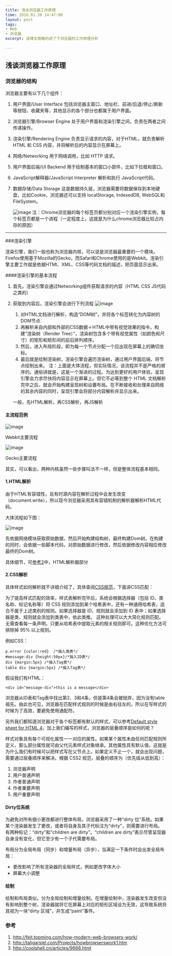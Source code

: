 ```yaml
---
title: 浅谈浏览器工作原理
time: 2016.01.30 14:47:00
layout: post
tags:
- Web
- 浏览器
excerpt: 该博文简略的讲了下浏览器的工作原理分析
    
---
```

## 浅谈浏览器工作原理
### 浏览器的结构
浏览器主要有以下几个组件：

1. 用户界面/User Interface
	包括浏览器主窗口、地址栏、前进/后退/停止/刷新等按钮、收藏夹等，其他显示的各个部分也都属于用户界面。
2. 浏览器引擎/Browser Engine
	处于用户界面和渲染引擎之间，负责在两者之间传递操作。
3. 渲染引擎/Rendering Engine
	负责显示请求的内容，对于HTML，就负责解析 HTML 和 CSS 内容，并将解析后的内容显示在屏幕上。
4. 网络/Networking
	用于网络调用，比如 HTTP 请求。
5. 用户界面后端/UI Backend
	用于绘制基本的窗口小部件，比如下拉框和窗口。
6. JavaScript解释器/JavaScript Interpreter
	解析和执行 JavaScript代码。
7. 数据存储/Data Storage
	这是数据持久层，浏览器需要将数据保存到本地硬盘，比如Cookie，浏览器还可以支持 localStorage, IndexedDB, WebSQL和FileSystem。
	
	![image](http://momomoxiaoxi.com/img/post/browser/1.png)
	注：Chrome浏览器的每个标签页都分别对应一个渲染引擎实例，每个标签页都是一个进程（一定程度上，这就是为什么chrome浏览器比较占内存的原因）

---
###渲染引擎

渲染引擎，我们一般也称为浏览器内核，可以说是浏览器最重要的一个模块。
Firefox使用基于Mozilla的Gecko，而Safari和Chrome使用的是Webkit。渲染引擎主要工作就是依据HTMl、XML、CSS等代码文档的描述，把页面显示出来。 	

####渲染引擎的基本流程
 
 1.  首先，渲染引擎会通过Networking组件获取请求的内容（HTML CSS JS代码之类的）
 2. 获取到内容后，渲染引擎会进行下列流程
 	![image](http://www.html5rocks.com/zh/tutorials/internals/howbrowserswork/flow.png)
 	1. 对HTML文档进行解析，构造“DOM树”，并将各个标签转化为内容树的DOM节点
 	2. 再解析来自内部和外部的CSS数据＋HTML中带有视觉效果的指令，构建“渲染树（Render Tree）”，渲染树包含多个带有视觉属性（如颜色和尺寸）的矩形和矩形间的前后排列顺序。
 	3. 然后，进入布局阶段，即为每一个节点分配一个应出现在屏幕上的确切坐标。
 	4. 最后就是绘制渲染树，渲染引擎会遍历渲染树，通过用户界面后端，将节点绘制出来。
 	注：上面是大体流程，但实际情况，该流程并不是严格的顺序的。通俗讲就是，这是一个渐进的过程。为达到更好的用户体验，呈现引擎会力求尽快将内容显示在屏幕上。但它不必等到整个 HTML 文档解析完毕之后，就会开始构建呈现树和设置布局。在不断接收和处理来自网络的其余内容的同时，呈现引擎会将部分内容解析并显示出来。
 	
 	一般，先HTML解析，再CSS解析，再JS解析
 	
####  主流程范例

![image](http://momomoxiaoxi.com/img/post/browser/2.png)

Webkit主要流程

![image](http://momomoxiaoxi.com/img/post/browser/3.png)
 
Gecko主要流程

其实，可以看出，两种内核虽然一些步骤叫法不一样，但是整体流程基本相同。

#### 1.HTML解析
由于HTML有容错性，且有时源内容在解析过程中会发生改变（document.write），所以现今浏览器采用具有容错机制的解析器解析HTML代码。

大体流程如下图：

![image](http://www.html5rocks.com/zh/tutorials/internals/howbrowserswork/image017.png)

先依据网络模块获取原始数据，然后开始构建结构树，最终构建Dom树。在构建的同时，会依据一些脚本代码，对原始数据进行修改，然后依据修改内容相应修改最终的Dom树。

具体细节，可[参考2](http://taligarsiel.com/Projects/howbrowserswork1.htm)中，HTML解析器部分

#### 2.CSS解析
具体样式如何解析就不详细介绍了，具体查阅[CSS规范](http://www.w3.org/TR/CSS2/)，下面讲CSS匹配：

为了提高样式匹配的效率，样式表解析完毕后，系统会根据选择器（包括 ID、类名称、标记名称等）将 CSS 规则添加到某个哈希表中，还有一种通用哈希表，适合不属于上述类别的规则。如果选择器是 ID，规则就会添加到 ID 表中；如果选择器是类，规则就会添加到类表中，依此类推。
这种处理可以大大简化规则匹配。无需查看每一条声明，只要从哈希表中提取元素的相关规则即可。这种优化方法可排除掉 95% 以上规则。

例如CSS：

	p.error {color:red}  /*插入类表*/
	#message-div {height:50px}/*插入ID表*/
	div {margin:5px} /*插入Tag表*/
	table div {margin:5px} /*插入Tag表*/
假设我们有HTML：

	<div id="message-div">this is a message</div>

浏览器从ID表和Tag表中找出第2、3和4条，但是第4条会被抛弃，因为没有table祖先。由此也可见，浏览器在匹配样式规则的时候是由右往左的，所以在写样式的时候为了高效，要避免使用通配符。

另外我们都知道浏览器对于各个标签都有默认的样式，可以参考[Default style sheet for HTML 4](http://www.w3.org/TR/CSS2/sample.html)，加上我们编写的样式，浏览器的层叠顺序是如何的呢？

样式对象具有每个可视化属性一一对应的属性。如果某个属性未由任何匹配规则所定义，那么部分属性就可由父代元素样式对象继承。其他属性具有默认值，这就是为什么我们有时候可以把样式写在父节点上。如果定义不止一个，就会出现问题，需要通过层叠顺序来解决。根据 CSS2 规范，层叠的顺序为（优先级从低到高）：

1. 浏览器声明
2. 用户普通声明
3. 作者普通声明
4. 作者重要声明
5. 用户重要声明


#### Dirty位系统

为避免对所有细小更改都进行整体布局，浏览器采用了一种“dirty 位”系统。如果某个渲染器发生了更改，或者将自身及其子代标注为“dirty”，则需要进行布局。有两种标记：“dirty”和“children are dirty”。“children are dirty”表示尽管呈现器自身没有变化，但它至少有一个子代需要布局。

布局分为全局布局（同步）和增量布局（异步），当满足一下条件时会出发全局布局：

- 更改影响了所有渲染器的全局样式，例如更改字体大小
- 屏幕大小调整
 	
 
####  绘制

绘制和布局类似，分为全局绘制和增量绘制。在增量绘制中，渲染器发生改变但没有影响到整个树，渲染器就将它在屏幕上对应的矩形区域设为无效，这导致系统将其视为一块“dirty 区域”，并生成“paint”事件。


 	
 	
 	
### 参考

1. http://feit.topming.com/how-modern-web-browsers-work/
2. http://taligarsiel.com/Projects/howbrowserswork1.htm
3. http://coolshell.cn/articles/9666.html